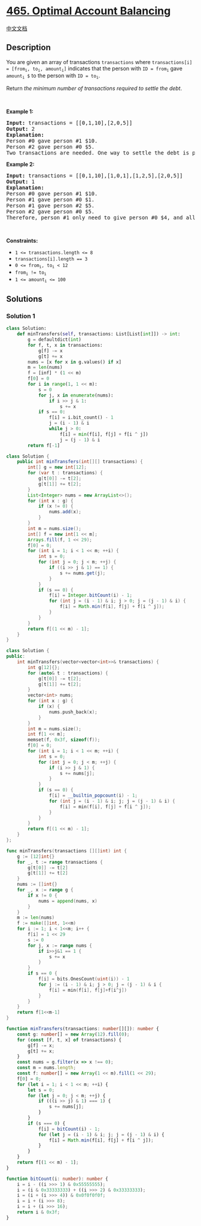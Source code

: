 # [465. Optimal Account Balancing](https://leetcode.com/problems/optimal-account-balancing)

[中文文档](./solution/0400-0499/0465.Optimal%20Account%20Balancing/README.md)

<!-- tags:Bit Manipulation,Array,Dynamic Programming,Backtracking,Bitmask -->

## Description

<p>You are given an array of transactions <code>transactions</code> where <code>transactions[i] = [from<sub>i</sub>, to<sub>i</sub>, amount<sub>i</sub>]</code> indicates that the person with <code>ID = from<sub>i</sub></code> gave <code>amount<sub>i</sub> $</code> to the person with <code>ID = to<sub>i</sub></code>.</p>

<p>Return <em>the minimum number of transactions required to settle the debt</em>.</p>

<p>&nbsp;</p>
<p><strong class="example">Example 1:</strong></p>

<pre>
<strong>Input:</strong> transactions = [[0,1,10],[2,0,5]]
<strong>Output:</strong> 2
<strong>Explanation:</strong>
Person #0 gave person #1 $10.
Person #2 gave person #0 $5.
Two transactions are needed. One way to settle the debt is person #1 pays person #0 and #2 $5 each.
</pre>

<p><strong class="example">Example 2:</strong></p>

<pre>
<strong>Input:</strong> transactions = [[0,1,10],[1,0,1],[1,2,5],[2,0,5]]
<strong>Output:</strong> 1
<strong>Explanation:</strong>
Person #0 gave person #1 $10.
Person #1 gave person #0 $1.
Person #1 gave person #2 $5.
Person #2 gave person #0 $5.
Therefore, person #1 only need to give person #0 $4, and all debt is settled.
</pre>

<p>&nbsp;</p>
<p><strong>Constraints:</strong></p>

<ul>
	<li><code>1 &lt;= transactions.length &lt;= 8</code></li>
	<li><code>transactions[i].length == 3</code></li>
	<li><code>0 &lt;= from<sub>i</sub>, to<sub>i</sub> &lt; 12</code></li>
	<li><code>from<sub>i</sub> != to<sub>i</sub></code></li>
	<li><code>1 &lt;= amount<sub>i</sub> &lt;= 100</code></li>
</ul>

## Solutions

### Solution 1

<!-- tabs:start -->

```python
class Solution:
    def minTransfers(self, transactions: List[List[int]]) -> int:
        g = defaultdict(int)
        for f, t, x in transactions:
            g[f] -= x
            g[t] += x
        nums = [x for x in g.values() if x]
        m = len(nums)
        f = [inf] * (1 << m)
        f[0] = 0
        for i in range(1, 1 << m):
            s = 0
            for j, x in enumerate(nums):
                if i >> j & 1:
                    s += x
            if s == 0:
                f[i] = i.bit_count() - 1
                j = (i - 1) & i
                while j > 0:
                    f[i] = min(f[i], f[j] + f[i ^ j])
                    j = (j - 1) & i
        return f[-1]
```

```java
class Solution {
    public int minTransfers(int[][] transactions) {
        int[] g = new int[12];
        for (var t : transactions) {
            g[t[0]] -= t[2];
            g[t[1]] += t[2];
        }
        List<Integer> nums = new ArrayList<>();
        for (int x : g) {
            if (x != 0) {
                nums.add(x);
            }
        }
        int m = nums.size();
        int[] f = new int[1 << m];
        Arrays.fill(f, 1 << 29);
        f[0] = 0;
        for (int i = 1; i < 1 << m; ++i) {
            int s = 0;
            for (int j = 0; j < m; ++j) {
                if ((i >> j & 1) == 1) {
                    s += nums.get(j);
                }
            }
            if (s == 0) {
                f[i] = Integer.bitCount(i) - 1;
                for (int j = (i - 1) & i; j > 0; j = (j - 1) & i) {
                    f[i] = Math.min(f[i], f[j] + f[i ^ j]);
                }
            }
        }
        return f[(1 << m) - 1];
    }
}
```

```cpp
class Solution {
public:
    int minTransfers(vector<vector<int>>& transactions) {
        int g[12]{};
        for (auto& t : transactions) {
            g[t[0]] -= t[2];
            g[t[1]] += t[2];
        }
        vector<int> nums;
        for (int x : g) {
            if (x) {
                nums.push_back(x);
            }
        }
        int m = nums.size();
        int f[1 << m];
        memset(f, 0x3f, sizeof(f));
        f[0] = 0;
        for (int i = 1; i < 1 << m; ++i) {
            int s = 0;
            for (int j = 0; j < m; ++j) {
                if (i >> j & 1) {
                    s += nums[j];
                }
            }
            if (s == 0) {
                f[i] = __builtin_popcount(i) - 1;
                for (int j = (i - 1) & i; j; j = (j - 1) & i) {
                    f[i] = min(f[i], f[j] + f[i ^ j]);
                }
            }
        }
        return f[(1 << m) - 1];
    }
};
```

```go
func minTransfers(transactions [][]int) int {
	g := [12]int{}
	for _, t := range transactions {
		g[t[0]] -= t[2]
		g[t[1]] += t[2]
	}
	nums := []int{}
	for _, x := range g {
		if x != 0 {
			nums = append(nums, x)
		}
	}
	m := len(nums)
	f := make([]int, 1<<m)
	for i := 1; i < 1<<m; i++ {
		f[i] = 1 << 29
		s := 0
		for j, x := range nums {
			if i>>j&1 == 1 {
				s += x
			}
		}
		if s == 0 {
			f[i] = bits.OnesCount(uint(i)) - 1
			for j := (i - 1) & i; j > 0; j = (j - 1) & i {
				f[i] = min(f[i], f[j]+f[i^j])
			}
		}
	}
	return f[1<<m-1]
}
```

```ts
function minTransfers(transactions: number[][]): number {
    const g: number[] = new Array(12).fill(0);
    for (const [f, t, x] of transactions) {
        g[f] -= x;
        g[t] += x;
    }
    const nums = g.filter(x => x !== 0);
    const m = nums.length;
    const f: number[] = new Array(1 << m).fill(1 << 29);
    f[0] = 0;
    for (let i = 1; i < 1 << m; ++i) {
        let s = 0;
        for (let j = 0; j < m; ++j) {
            if (((i >> j) & 1) === 1) {
                s += nums[j];
            }
        }
        if (s === 0) {
            f[i] = bitCount(i) - 1;
            for (let j = (i - 1) & i; j; j = (j - 1) & i) {
                f[i] = Math.min(f[i], f[j] + f[i ^ j]);
            }
        }
    }
    return f[(1 << m) - 1];
}

function bitCount(i: number): number {
    i = i - ((i >>> 1) & 0x55555555);
    i = (i & 0x33333333) + ((i >>> 2) & 0x33333333);
    i = (i + (i >>> 4)) & 0x0f0f0f0f;
    i = i + (i >>> 8);
    i = i + (i >>> 16);
    return i & 0x3f;
}
```

<!-- tabs:end -->

<!-- end -->
